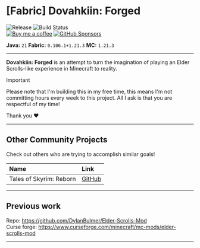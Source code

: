 # [Fabric] Dovahkiin: Forged
![Release](https://img.shields.io/github/v/release/DylanBulmer/dovahkiin-forged-fabric?display_name=release&style=flat-square)
![Build Status](https://img.shields.io/github/actions/workflow/status/DylanBulmer/dovahkiin-forged-fabric/build.yml?style=flat-square)</br>
[![Buy me a coffee](https://img.shields.io/badge/-Buy_me_a%C2%A0coffee-gray?logo=buy-me-a-coffee&style=flat-square)](https://buymeacoffee.com/dylanbulmer)
[![GitHub Sponsors](https://img.shields.io/github/sponsors/DylanBulmer?style=flat-square&label=GitHub%20Sponsors&color=%23ff4444)](https://github.com/sponsors/DylanBulmer)

**Java:** `21` **Fabric:** `0.106.1+1.21.3` **MC:** `1.21.3`

---

**Dovahkiin: Forged** is an attempt to turn the imagination of playing an Elder Scrolls-like experience in Minecraft to
reality.

> [!IMPORTANT]
> Please note that I'm building this in my free time, this means I'm not committing hours every week to this project.
> All I ask is that you are respectful of my time!
>
> Thank you :heart:

---

## Other Community Projects

Check out others who are trying to accomplish similar goals!

| Name                    | Link                                                 |
|:------------------------|:-----------------------------------------------------|
| Tales of Skyrim: Reborn | [GitHub](https://github.com/f1lasek/Tales-of-Skyrim) |

---

## Previous work

Repo: https://github.com/DylanBulmer/Elder-Scrolls-Mod <br/>
Curse forge: https://www.curseforge.com/minecraft/mc-mods/elder-scrolls-mod

---

